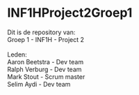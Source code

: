 # INF1HProject2Groep1
Dit is de repository van: <br/>
Groep 1 - INF1H - Project 2<br/>
<br/>
Leden:<br/>
Aaron Beetstra - Dev team<br/>
Ralph Verburg - Dev team<br/>
Mark Stout - Scrum master<br/>
Selim Aydi - Dev team<br/>
